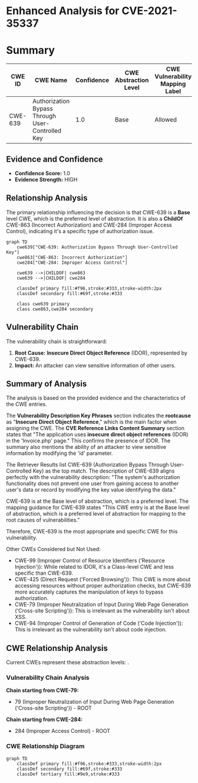# Enhanced Analysis for CVE-2021-35337

# Summary
| CWE ID | CWE Name | Confidence | CWE Abstraction Level | CWE Vulnerability Mapping Label | CWE-Vulnerability Mapping Notes |
|---|---|---|---|---|---|
| CWE-639 | Authorization Bypass Through User-Controlled Key | 1.0 | Base | Allowed | Primary CWE |

## Evidence and Confidence

*   **Confidence Score:** 1.0
*   **Evidence Strength:** HIGH

## Relationship Analysis
The primary relationship influencing the decision is that CWE-639 is a **Base** level CWE, which is the preferred level of abstraction. It is also a **ChildOf** CWE-863 (Incorrect Authorization) and CWE-284 (Improper Access Control), indicating it's a specific type of authorization issue.

```mermaid
graph TD
    cwe639["CWE-639: Authorization Bypass Through User-Controlled Key"]
    cwe863["CWE-863: Incorrect Authorization"]
    cwe284["CWE-284: Improper Access Control"]
    
    cwe639 -->|CHILDOF| cwe863
    cwe639 -->|CHILDOF| cwe284
    
    classDef primary fill:#f96,stroke:#333,stroke-width:2px
    classDef secondary fill:#69f,stroke:#333
    
    class cwe639 primary
    class cwe863,cwe284 secondary
```

## Vulnerability Chain
The vulnerability chain is straightforward:
  1. **Root Cause:** **Insecure Direct Object Reference** (IDOR), represented by CWE-639.
  2. **Impact:** An attacker can view sensitive information of other users.

## Summary of Analysis
The analysis is based on the provided evidence and the characteristics of the CWE entries.

The **Vulnerability Description Key Phrases** section indicates the **rootcause** as "**Insecure Direct Object Reference**," which is the main factor when assigning the CWE.
The **CVE Reference Links Content Summary** section states that "The application uses **insecure direct object references** (IDOR) in the 'Invoice.php' page." This confirms the presence of IDOR. The summary also mentions the ability of an attacker to view sensitive information by modifying the 'id' parameter.

The Retriever Results list CWE-639 (Authorization Bypass Through User-Controlled Key) as the top match. The description of CWE-639 aligns perfectly with the vulnerability description: "The system's authorization functionality does not prevent one user from gaining access to another user's data or record by modifying the key value identifying the data."

CWE-639 is at the Base level of abstraction, which is a preferred level. The mapping guidance for CWE-639 states "This CWE entry is at the Base level of abstraction, which is a preferred level of abstraction for mapping to the root causes of vulnerabilities."

Therefore, CWE-639 is the most appropriate and specific CWE for this vulnerability.

Other CWEs Considered but Not Used:

*   CWE-99 (Improper Control of Resource Identifiers ('Resource Injection')): While related to IDOR, it's a Class-level CWE and less specific than CWE-639.
*   CWE-425 (Direct Request ('Forced Browsing')): This CWE is more about accessing resources without proper authorization checks, but CWE-639 more accurately captures the manipulation of keys to bypass authorization.
*   CWE-79 (Improper Neutralization of Input During Web Page Generation ('Cross-site Scripting')): This is irrelevant as the vulnerability isn't about XSS.
*   CWE-94 (Improper Control of Generation of Code ('Code Injection')): This is irrelevant as the vulnerability isn't about code injection.


## CWE Relationship Analysis

Current CWEs represent these abstraction levels: .


### Vulnerability Chain Analysis

**Chain starting from CWE-79:**
- 79 (Improper Neutralization of Input During Web Page Generation ('Cross-site Scripting')) - ROOT


**Chain starting from CWE-284:**
- 284 (Improper Access Control) - ROOT



### CWE Relationship Diagram

```mermaid
graph TD
    classDef primary fill:#f96,stroke:#333,stroke-width:2px
    classDef secondary fill:#69f,stroke:#333
    classDef tertiary fill:#9e9,stroke:#333
```